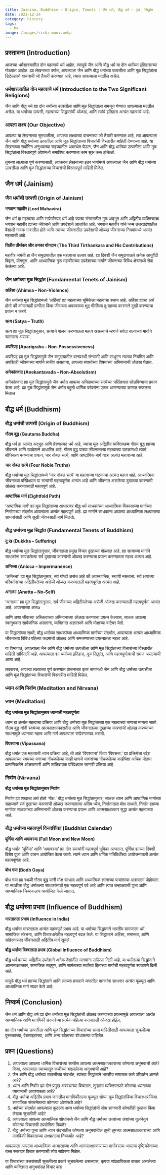 ```yaml
---
title: Jainism, Buddhism – Origin, Tenets | जैन धर्म, बौद्ध धर्म – मूळ, सिद्धांत
date: 2021-12-24
category: history
tags:
  - ba
image: /images/rishi-muni.webp
---
```


## प्रस्तावना (Introduction)

आजच्या धर्मशास्त्रातील दोन महत्वाचे धर्म आहेत, त्यामुळे जैन आणि बौद्ध धर्म या दोन धर्मांच्या इतिहासाच्या गोळ्यात आहोत. ह्या लेखनाच्या वर्गात, आपल्याला जैन आणि बौद्ध धर्माच्या उत्पत्तीला आणि मूळ सिद्धांतांला डिटेल्डपणे वाचनाची जो तैयारी करण्यात आहे, त्यास आपल्याला मदतील असेल.

### धर्मशास्त्रातील दोन महत्वाचे धर्म (Introduction to the Two Significant Religions)

जैन आणि बौद्ध धर्म ह्या दोन धर्मांच्या उत्पत्तीला आणि मूळ सिद्धांताला समजून घेण्यात आपल्याला मदतील असेल. या धर्मांच्या उत्पत्ती, महत्वाच्या सिद्धांतांची ओळख, आणि त्यांचे इतिहास अत्यंत महत्वाचे आहे.

### आपला लक्ष्य (Our Objective)

आपल्या या लेखनाच्या सुरुवातीला, आपल्या लक्ष्याच्या वाचनाच्या जो तैयारी करण्यात आहे, त्या आपल्याला जैन आणि बौद्ध धर्माच्या उत्पत्तीला आणि मूळ सिद्धांताच्या विचारांची विस्तारीत माहिती देण्याच्या आहे. या लेखनाच्या सर्वांगिन अनुभवाच्या सहय्यातील अवस्थेत घेऊन, जैन आणि बौद्ध धर्माच्या उत्पत्तीला आणि मूळ सिद्धांतांला विस्तारपूर्ण अंशांमध्ये समाविष्ट करण्याचा काम सुरू करू इच्छितो.

तुमच्या लक्ष्याला पूर्ण करण्यासाठी, लवकरच लेखनाच्या इतर भागांमध्ये आपल्याला जैन आणि बौद्ध धर्माच्या उत्पत्तीला आणि मूळ सिद्धांताच्या विचारांची विस्तारपूर्ण माहिती मिळेल.

## जैन धर्म (Jainism)

### जैन धर्माची उत्पत्ती (Origin of Jainism)

**भगवान महावीर (Lord Mahavira)**

जैन धर्म हा महत्वाचा आणि सांप्रेर्णास्पद धर्म आहे ज्याचा संसारातील मूळ अद्भुत आणि अद्वितीय व्यक्तिच्छब्ब भगवान महावीर ह्याच्या जीवनाने आणि उपदेशाने आधारित आहे. भगवान महावीर यांचे जन्म उत्तरप्रदेशातील वैशाली नावक गावातील होते आणि त्यांच्या जीवनातील उपदेशाची ओळख जीवनाच्या नियमांमध्ये अत्यंत महत्वाची आहे.

**त्रितीय तीर्थंकर और उनका योगदान (The Third Tirthankara and His Contributions)**

महावीर जयंती हा जैन समुदायातील एक महत्वाचा उत्सव आहे. ह्या दिवशी जैन समुदायातले अनेक आयुर्वेदी विद्वान, योगगुरू, आणि आध्यात्मिक गुरू महावीराच्या उपदेशाच्या मार्गाने जीवनाच्या विविध क्षेत्रांमध्ये सेवा केलेल्या आहे.

### जैन धर्माच्या मूळ सिद्धांत (Fundamental Tenets of Jainism)

**अहिंसा (Ahimsa – Non-Violence)**

जैन धर्माच्या मूळ सिद्धांतामध्ये ‘अहिंसा’ ह्या महत्वाच्या भूमिकेला महत्वाचा स्थान आहे. अहिंसा ह्याचा अर्थ होतो की कोणत्याही प्राणीला किंवा जीवाच्या अवयवाच्या क्षुद्र भीतींच्या दु:खाच्या कारणाने दुखी करण्याचा प्रयत्न न करणे.

**सत्य (Satya – Truth)**

सत्य ह्या मूळ सिद्धांतानुसार, सत्याचे पालन करण्यातला महत्व असल्याचे म्हणजे सर्वदा सत्याच्या मार्गाने चालणारा असावा.

**अपरिग्रह (Aparigraha – Non-Possessiveness)**

अपरिग्रह ह्या मूळ सिद्धांतामुळे जैन समुदायातील वानप्रस्थी संन्यासी आणि साधुगण त्याच्या नियमित आणि अपरिग्रही जीवनाच्या मार्गाने सजीव असताना, आपल्या स्वार्थाच्या विषयाच्या अभिमानाची ओळख घेतात.

**अनेकांतवाद (Anekantavada – Non-Absolutism)**

अनेकांतवाद ह्या मूळ सिद्धांतामुळे जैन धर्मात आपल्या अभिप्रायाच्या सत्येच्या परिप्रेक्ष्यात सोडविण्याचा प्रयत्न केला आहे. ह्या मूळ सिद्धांतामुळे जैन धर्मात बहुतो धार्मिक परंपरांना एकत्र आणण्याच्या कामात सफलता मिळाल

## बौद्ध धर्म (Buddhism)

### बौद्ध धर्माची उत्पत्ती (Origin of Buddhism)

**गौतम बुद्ध (Gautama Buddha)**

बौद्ध धर्म हा अत्यंत अद्भुत आणि प्रेरणास्पद धर्म आहे, ज्याचा मूळ अद्वितीय व्यक्तिच्छब्ब गौतम बुद्ध ह्याच्या जीवनाने आणि उपदेशाने आधारित आहे. गौतम बुद्ध यांच्या जीवनातल्या महत्वाच्या घटकांमध्ये त्याचे बोधिसत्त्व बनण्याचा प्रयत्न, चार नोबल सत्ये, आणि आष्टांगिक मार्ग यात्रा अत्यंत महत्वाच्या आहे.

**चार नोबल सत्ये (Four Noble Truths)**

बौद्ध धर्माच्या मूळ सिद्धांतामध्ये ‘चार नोबल सत्ये’ या महत्वाच्या घटकाचा अत्यंत महत्व आहे. आध्यात्मिक जीवनाच्या परिप्रेक्ष्यात या सत्यांची महत्वपूर्णता अत्यंत आहे आणि जीवनात असलेल्या दुखाच्या कारणाची ओळख करण्यासाठी महत्वपूर्ण आहे.

**आष्टांगिक मार्ग (Eightfold Path)**

‘आष्टांगिक मार्ग’ ह्या मूळ सिद्धांताच्या आधारावर बौद्ध धर्म साधकांच्या आध्यात्मिक विकासाच्या मार्गाच्या निर्माणाच्या संदर्भात आपल्याला अत्यंत महत्वपूर्ण आहे. ह्या मार्गाने साधकांना आपल्या आध्यात्मिक लक्ष्यातल्या साधनांसाठी आणि सुखी जीवनसाठी मार्ग मिळतो.

### बौद्ध धर्माच्या मूळ सिद्धांत (Fundamental Tenets of Buddhism)

**दु:ख (Dukkha – Suffering)**

बौद्ध धर्माच्या मूळ सिद्धांतानुसार, जीवनातला प्रमुख विचार दुखाच्या गोळ्यात आहे. ह्या सत्याच्या मार्गाने साधकांना सापडलेल्या सर्व दुखाच्या कारणांची ओळख करण्याचा प्रयत्न करण्यातला महत्व अत्यंत आहे.

**अनिच्चा (Anicca – Impermanence)**

‘अनिच्चा’ ह्या मूळ सिद्धांतानुसार, सर्व गोष्टी असंच आहे की अवस्थानिक, स्थायी नसताना. सर्व क्षणाच्या परिवर्तनाच्या अद्वितीयतेच्या अरोळी ओळख करण्यातली महत्वपूर्णता अत्यंत आहे.

**अनात्मा (Anatta – No-Self)**

‘अनात्मा’ ह्या मूळ सिद्धांतानुसार, सर्व जीवाच्या अद्वितीयतेच्या अरोळी ओळख करण्यातली महत्वपूर्णता अत्यंत आहे. आपल्याच्या आतa

आणि अशा जीवाच्या अस्तित्वाच्या अभिमानाच्या ओळख करण्याचा प्रयत्न केल्यास, साधक आपल्या स्वानुभवात सार्वजनिक असताना, व्यक्तिगत अज्ञातपणे आणि मोक्षाच्या वाटेवर येतो.

या सिद्धांतांच्या साथी, बौद्ध धर्माच्या साधकांच्या आध्यात्मिक मार्गाच्या संदर्भात, आपल्याला अत्यंत आध्यात्मिक जीवनाच्या विविध पहिल्या कदमांची ओळख आणि समजण्याच्या प्रयत्नातला महत्व आहे.

या विभागात, आपल्याला जैन आणि बौद्ध धर्माच्या उत्पत्तीला आणि मूळ सिद्धांताच्या विचारांच्या विस्तारीत माहिती सांगितली आहे. आपल्याला ह्या धर्मांच्या इतिहास, मूळ सिद्धांत, आणि महत्वपूर्णत्वाची समज असल्याची आशा आहे.

लवकरच, आपल्या लक्ष्याच्या पूर्ण करण्यात वाचनाच्या इतर भागांमध्ये जैन आणि बौद्ध धर्माच्या उत्पत्तीला आणि मूळ सिद्धांताच्या विचारांची विस्तारीत माहिती मिळेल.

### ध्यान आणि निर्वाण (Meditation and Nirvana)

### ध्यान (Meditation)

**बौद्ध धर्माच्या मूळ सिद्धांतानुसार ध्यानाची महत्वपूर्णता**

ध्यान हा अत्यंत महत्वाचा प्रक्रिया आणि बौद्ध धर्माच्या मूळ सिद्धांताच्या एक महत्वाच्या भागाचा मानला जातो. गौतम बुद्ध यांनी स्वयंच्या आत्मसाक्षात्कारातील आणि जीवनातल्या दुखाच्या कारणांची ओळख करण्याच्या साधनामुळे ध्यानाचा महत्व आणि मार्ग आपल्याला सांप्रेरणास्पद असतो.

**विपश्याना (Vipassana)**

बौद्ध धर्मात एक महत्वाची ध्यान प्रक्रिया आहे, ती आहे ‘विपश्याना’ किंवा ‘विपसना.’ ह्या प्रक्रियेचा उद्देश आपल्याच्या स्वयंच्या मनाच्या गोंधळलेल्या काही म्हणजे भावनांच्या गोंधळलेल्या काहीपेक्षा अधिक मोठ्या प्रामाणिकतेने ओळखणारी आणि शांतिदायक परिप्रेक्ष्यात जाणारी प्रक्रिया आहे.

### निर्वाण (Nirvana)

**बौद्ध धर्माच्या मूळ सिद्धांतानुसार निर्वाण**

निर्वाण ह्या शब्दाचा अर्थ होतो ‘मोक्ष.’ बौद्ध धर्माच्या मूळ सिद्धांतानुसार, साधक ध्यान आणि आष्टांगिक मार्गाच्या सहाय्याने सर्व दुखाच्या कारणांची ओळख करण्यातल्या अंतिम ध्येय, निर्वाणातला मोक्ष साधतो. निर्वाण ह्याच्या मार्गावर साधकाच्या अभिमानाची ओळख करण्याचा प्रयत्न आणि आत्मसाक्षात्कार सुद्धा अत्यंत महत्वाच्या आहे.

### बौद्ध धर्माच्या महत्वपूर्ण दिनदर्शिका (Buddhist Calendar)

**पूर्णिमा आणि अमावस्या (Full Moon and New Moon)**

बौद्ध धर्मात ‘पूर्णिमा’ आणि ‘अमावस्या’ ह्या दोन समयांनी महत्वपूर्ण भूमिका आणतात. पूर्णिमा ह्याच्या दिवशी विशेष पूजा आणि वाचन आयोजित केला जातो. त्याने ध्यान आणि धर्मिक गतिविधींच्या आयोजनातली अत्यंत महत्वपूर्णता आहे.

**बोध गया (Bodh Gaya)**

बोध गया ह्या स्थळी गौतम बुद्ध यांनी मोक्ष साधला आणि अध्यात्मिक ज्ञानाच्या पायांतल्या आशयाला पोहोचला. या स्थळीला बौद्ध धर्मातल्या साधकांसाठी एक महत्वपूर्ण पर्व आहे आणि त्यात उन्हाळ्याची पूजा आणि आध्यात्मिक क्रियाकलाप आयोजित केले जातात.

## बौद्ध धर्माच्या प्रभाव (Influence of Buddhism)

**भारतातला प्रभाव (Influence in India)**

बौद्ध धर्माचा भारतातला अत्यंत महत्वपूर्ण प्रभाव आहे. या धर्माच्या सिद्धांताने भारतीय समाजाला धर्म, सामाजिक संरचना, आणि विचारधारेतील महत्वपूर्ण बदल केले. या सिद्धांताने अहिंसा, समानता, आणि सांप्रेरणास्पद जीवनसाठी अद्वितीय मार्ग सूचले.

**बौद्ध धर्माचा विश्वातला प्रभाव (Global Influence of Buddhism)**

बौद्ध धर्म ह्याच्या अद्वितीय उपदेशाने अनेक देशांतील मानवांना सांप्रेरणा दिली आहे. या धर्मातल्या सिद्धांताने आत्मसाक्षात्कार, सामाजिक सद्गुण, आणि सामंताच्या सर्वांच्या हिताच्या मार्गाची महत्वपूर्णता स्पष्टपणे दिली आहे.

यामुळे बौद्ध धर्म ह्याच्या सिद्धांताने आणि त्याच्या प्रचाराने जगातील मानवांना साधनार अत्यंत मूळभूत आणि आध्यात्मिक मार्ग सादर केले आहे.

## निष्कर्ष (Conclusion)

जैन धर्म आणि बौद्ध धर्म ह्या दोन धर्मांच्या मूळ सिद्धांतांची ओळख करण्याच्या प्रयत्नामुळे आपल्याला अत्यंत आध्यात्मिक आणि मानविकी संरचनेच्या प्रत्येक पहिल्या कदमातली ओळख होईल.

ह्या दोन धर्मांच्या उत्पत्तीला आणि मूळ सिद्धांताच्या विचारांच्या समग्र माहितीसाठी आपल्याला सुचलील्या पुस्तकांच्या, वेबसाइटांच्या, आणि अन्य स्रोतांच्या शोधातल्या पाहिजेत.

## प्रश्न (Questions)

1.  आपल्याला आपल्या धार्मिक विचारांच्या साथीस आपल्या आत्मसाक्षात्काराच्या कोणत्या अनुभवाची आहे? किंवा, आपल्याला त्याच्यातून कधीच्या बदललेल्या अनुभवाची आहे?
2.  जैन आणि बौद्ध धर्माच्या उत्पत्तीच्या संदर्भात, त्यांच्या सिद्धांताने भारतीय समाजात कसे परिवर्तन आणले आहे?
3.  ध्यान आणि निर्वाण ह्या दोन प्रमुख अवस्थांच्या विचारात, तुम्हाला व्यक्तिगतपणे कोणत्या ध्यानाच्या व्यायामाची आवश्यकता आहे?
4.  बौद्ध धर्माचा अद्वितीय प्रभाव जगातील मानविकीतल्या मूळभूत सोप्या मूळ सिद्धांतांकिंवा विचारधारांकिंवा सामाजिक संरचनेतल्या कोणत्या अंशांमध्ये आहे?
5.  धर्माच्या संदर्भात आपल्याला कुठल्या अन्य धर्मांच्या सिद्धांतांची सोय सांगणारी कोणतीही पुस्तक किंवा लेखक सुचलीली आहे?
6.  आपल्याला आपल्या आध्यात्मिक शोधांमध्ये जैन आणि बौद्ध धर्माच्या तत्त्वांच्या अंशांच्या तुलनेतून कोणत्या विचारांची उपयोगिता मिळते?
7.  बौद्ध धर्माच्या पूजा आणि ध्यान संदर्भातील कोणत्या अनुभवांतील तुम्ही तुमच्या आत्मसाक्षात्काराच्या आणि मानविकी विकासाच्या लक्ष्यातल्या निष्कर्षात आहे?

आपल्याला आपल्या आध्यात्मिक अभ्यासाच्या आणि आत्मसाक्षात्काराच्या मार्गावरल्या आपल्या दृष्टिकोणाच्या उच्च स्तरावर विचार करण्याची सोय सांप्रेरणा मिळेल.

या विचारांच्या उत्तरांसाठी सुचलील्या प्रकारे सुचवलेल्या असल्यास, कृपया सांप्रदायिकता वाचता असलेल्या आणि व्यक्तिगत अनुभवांसह विचार करा